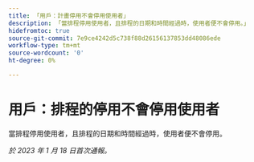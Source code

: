 ```yaml
---
title: 「用戶：計畫停用不會停用使用者」
description: 「當排程停用使用者，且排程的日期和時間經過時，使用者便不會停用。」
hidefromtoc: true
source-git-commit: 7e9ce4242d5c738f88d26156137853dd48086ede
workflow-type: tm+mt
source-wordcount: '0'
ht-degree: 0%

---
```



# 用戶：排程的停用不會停用使用者

當排程停用使用者，且排程的日期和時間經過時，使用者便不會停用。

_於 2023 年 1 月 18 日首次通報。_

